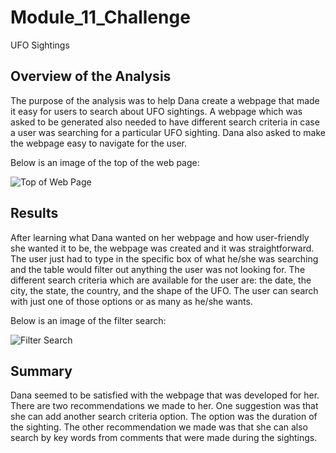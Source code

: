 # Module_11_Challenge 
 UFO Sightings


## Overview of the Analysis

The purpose of the analysis was to help Dana create a webpage that made it easy for users to search about UFO sightings.  A webpage which was asked to be generated also needed to have different search criteria in case a user was searching for a particular UFO sighting.  Dana also asked to make the webpage easy to navigate for the user.

Below is an image of the top of the web page:

 ![Top of Web Page](https://user-images.githubusercontent.com/91707734/156260320-ddc3d4a9-7eb1-4039-bf4e-7ed3653a29ee.png)

## Results

After learning what Dana wanted on her webpage and how user-friendly she wanted it to be, the webpage was created and it was straightforward.  The user just had to type in the specific box of what he/she was searching and the table would filter out anything the user was not looking for.  The different search criteria which are available for the user are: the date, the city, the state, the country, and the shape of the UFO.  The user can search with just one of those options or as many as he/she wants.

Below is an image of the filter search:

 ![Filter Search](https://user-images.githubusercontent.com/91707734/156260340-e7e412af-a662-48c9-9653-467e7385fc99.png)

## Summary

Dana seemed to be satisfied with the webpage that was developed for her.  There are two recommendations we made to her.  One suggestion was that she can add another search criteria option.  The option was the duration of the sighting.  The other recommendation we made was that she can also search by key words from comments that were made during the sightings.
